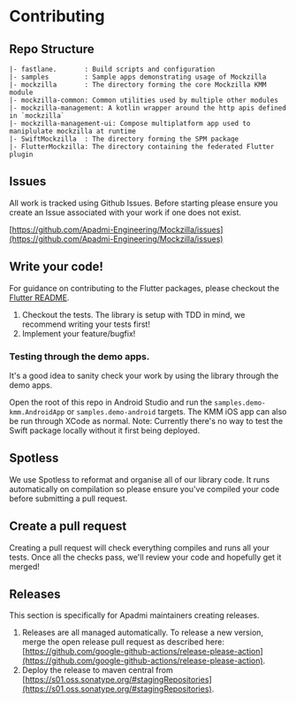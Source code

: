 # Contributing

## Repo Structure

```
|- fastlane.       : Build scripts and configuration
|- samples         : Sample apps demonstrating usage of Mockzilla
|- mockzilla       : The directory forming the core Mockzilla KMM module
|- mockzilla-common: Common utilities used by multiple other modules
|- mockzilla-management: A kotlin wrapper around the http apis defined in `mockzilla`
|- mockzilla-management-ui: Compose multiplatform app used to maniplulate mockzilla at runtime
|- SwiftMockzilla  : The directory forming the SPM package
|- FlutterMockzilla: The directory containing the federated Flutter plugin

```

## Issues

All work is tracked using Github Issues. Before starting please ensure you create an Issue associated with your work if one does not exist.

[https://github.com/Apadmi-Engineering/Mockzilla/issues](https://github.com/Apadmi-Engineering/Mockzilla/issues)

## Write your code!

For guidance on contributing to the Flutter packages, please checkout the [Flutter README](https://github.com/Apadmi-Engineering/Mockzilla/tree/develop/FlutterMockzilla).

1. Checkout the tests. The library is setup with TDD in mind, we recommend writing your tests first!
2. Implement your feature/bugfix!

### Testing through the demo apps.

It's a good idea to sanity check your work by using the library through the demo apps.

Open the root of this repo in Android Studio and run the `samples.demo-kmm.AndroidApp` or `samples.demo-android` targets. The KMM iOS app can also be run through XCode as normal.
Note: Currently there's no way to test the Swift package locally without it first being deployed.

## Spotless

We use Spotless to reformat and organise all of our library code. It runs automatically on compilation so please ensure you've compiled your code before submitting a pull request.

## Create a pull request

Creating a pull request will check everything compiles and runs all your tests. Once all the checks pass, we'll review your code and hopefully get it merged!

## Releases

This section is specifically for Apadmi maintainers creating releases.

1. Releases are all managed automatically. To release a new version, merge the open release pull request as described here: [https://github.com/google-github-actions/release-please-action](https://github.com/google-github-actions/release-please-action).
2. Deploy the release to maven central from [https://s01.oss.sonatype.org/#stagingRepositories](https://s01.oss.sonatype.org/#stagingRepositories).


